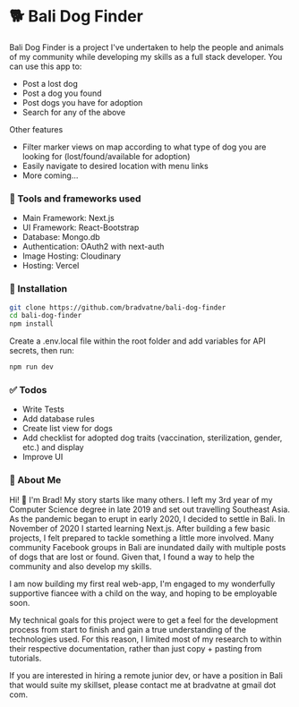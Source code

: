 # 🐕 Bali Dog Finder

Bali Dog Finder is a project I've undertaken to help the people and animals of my community while developing my skills as a full stack developer. You can use this app to:

  - Post a lost dog
  - Post a dog you found
  - Post dogs you have for adoption
  - Search for any of the above

Other features
  - Filter marker views on map according to what type of dog you are looking for (lost/found/available for adoption)
  - Easily navigate to desired location with menu links
  - More coming...

### 🔧 Tools and frameworks used 

  - Main Framework: Next.js
  - UI Framework: React-Bootstrap
  - Database: Mongo.db
  - Authentication: OAuth2 with next-auth
  - Image Hosting: Cloudinary
  - Hosting: Vercel

### 💾 Installation

```sh
git clone https://github.com/bradvatne/bali-dog-finder
cd bali-dog-finder
npm install
```
Create a .env.local file within the root folder and add variables for API secrets, then run:
```sh
npm run dev
```

### ✅ Todos

 - Write Tests
 - Add database rules
 - Create list view for dogs
 - Add checklist for adopted dog traits (vaccination, sterilization, gender, etc.) and display
 - Improve UI

### 👨 About Me
Hi! 👋 I'm Brad!
My story starts like many others. I left my 3rd year of my Computer Science degree in late 2019 and set out travelling Southeast Asia. As the pandemic began to erupt in early 2020, I decided to settle in Bali. In November of 2020 I started learning Next.js. After building a few basic projects, I felt prepared to tackle something a little more involved. Many community Facebook groups in Bali are inundated daily with multiple posts of dogs that are lost or found. Given that, I found a way to help the community and also develop my skills. 

I am now building my first real web-app, I'm engaged to my wonderfully supportive fiancee with a child on the way, and hoping to be employable soon. 

My technical goals for this project were to get a feel for the development process from start to finish and gain a true understanding of the technologies used. For this reason, I limited most of my research to within their respective documentation, rather than just copy + pasting from tutorials.

If you are interested in hiring a remote junior dev, or have a position in Bali that would suite my skillset, please contact me at bradvatne at gmail dot com.


